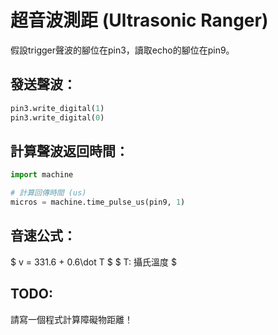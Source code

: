 # 超音波測距 (Ultrasonic Ranger)

假設trigger聲波的腳位在pin3，讀取echo的腳位在pin9。

## 發送聲波：

```python
pin3.write_digital(1)
pin3.write_digital(0)
```

## 計算聲波返回時間：

```python
import machine

# 計算回傳時間 (us)
micros = machine.time_pulse_us(pin9, 1)
```

## 音速公式：

$ v = 331.6 + 0.6\dot T $
$ T: 攝氏溫度 $

## TODO:

請寫一個程式計算障礙物距離！

